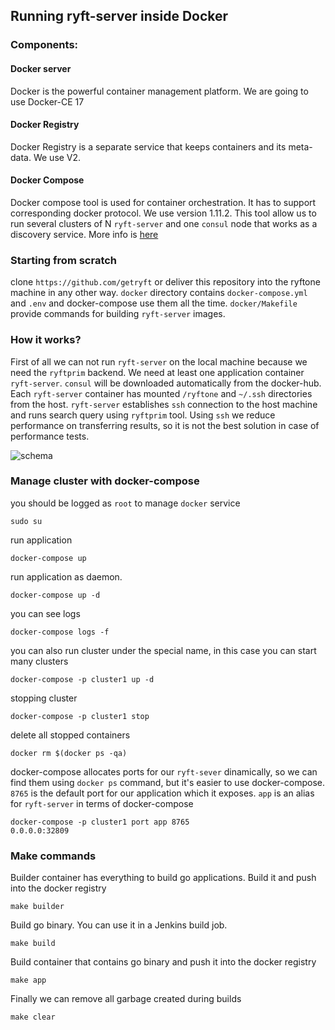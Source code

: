 ## Running ryft-server inside Docker

### Components:

#### Docker server

Docker is the powerful container management platform. We are going to use Docker-CE 17

#### Docker Registry

Docker Registry is a separate service that keeps containers and its meta-data. We use V2.

#### Docker Compose

Docker compose tool is used for container orchestration. It has to support corresponding docker protocol. We use version 1.11.2.
This tool allow us to run several clusters of N `ryft-server` and one `consul` node that works as a discovery service.
More info is [here](https://docs.docker.com/compose/)


### Starting from scratch

clone `https://github.com/getryft` or deliver this repository into the ryftone machine in any other way.
`docker` directory contains `docker-compose.yml` and `.env` and docker-compose use them all the time. 
`docker/Makefile` provide commands for building `ryft-server` images.

### How it works?

First of all we can not run `ryft-server` on the local machine because we need the `ryftprim` backend.
We need at least one application container `ryft-server`. `consul` will be downloaded automatically from the docker-hub.
Each `ryft-server` container has mounted `/ryftone` and `~/.ssh` directories from the host. 
`ryft-server` establishes `ssh` connection to the host machine and runs search query using `ryftprim` tool. Using `ssh` we reduce performance on transferring results, so it is not the best solution in case of performance tests.

![schema](static/docker_ryft.png)


### Manage cluster with docker-compose

you should be logged as `root` to manage `docker` service
```
sudo su
```

run application
```
docker-compose up
```

run application as daemon.
```
docker-compose up -d
```

you can see logs 

```
docker-compose logs -f
```

you can also run cluster under the special name, in this case you can start many clusters
```
docker-compose -p cluster1 up -d
```

stopping cluster
```
docker-compose -p cluster1 stop
```

delete all stopped containers
```
docker rm $(docker ps -qa)
```

docker-compose allocates ports for our `ryft-sever` dinamically, so we can find them using `docker ps` command, but it's easier to use docker-compose. `8765` is the default port for our application which it exposes. `app` is an alias for `ryft-server` in terms of docker-compose

```
docker-compose -p cluster1 port app 8765
0.0.0.0:32809
```


### Make commands

Builder container has everything to build go applications. Build it and push into the docker registry

```
make builder
```

Build go binary. You can use it in a Jenkins build job.

```
make build
```

Build container that contains go binary and push it into the docker registry 

```
make app
```

Finally we can remove all garbage created during builds 

```
make clear
```